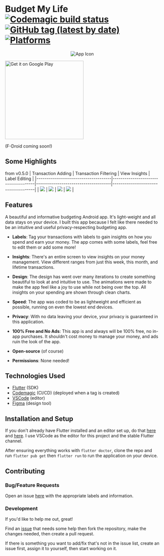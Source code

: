 # Budget My Life [![Codemagic build status](https://api.codemagic.io/apps/5eed544c03ad6b4769b6acfb/5eed544c03ad6b4769b6acfa/status_badge.svg)](https://codemagic.io/apps/5eed544c03ad6b4769b6acfb/5eed544c03ad6b4769b6acfa/latest_build) [![GitHub tag (latest by date)](https://img.shields.io/github/v/tag/rsquared226/budget_my_life)](https://github.com/rsquared226/budget_my_life/releases/latest) [![Platforms](https://img.shields.io/badge/platform-android-lightgrey)](https://www.android.com/)

<p align="center">
  <img src="https://i.imgur.com/PAXntBL.png" alt="App Icon" />
</p>

<a href='https://play.google.com/store/apps/details?id=rsquared226.budget_my_life'><img width="256" alt='Get it on Google Play' src='https://play.google.com/intl/en_us/badges/static/images/badges/en_badge_web_generic.png'/></a>

(F-Droid coming soon!)

## Some Highlights
from v0.5.0
| Transaction Adding | Transaction Filtering | View Insights | Label Editing |
|--------------------------------------|--------------------------------------|--------------------------------------|--------------------------------------|
| ![](https://i.imgur.com/yxbGnuj.gif) | ![](https://i.imgur.com/FkMuE73.gif) | ![](https://i.imgur.com/sx6CpSI.gif) | ![](https://i.imgur.com/aDNeBDb.gif) |

## Features
A beautiful and informative budgeting Android app.
It's light-weight and all data stays on your device. I built this app because I felt like there needed to be an intuitive and useful privacy-respecting budgeting app.

- <b>Labels</b>: Tag your transactions with labels to gain insights on how you spend and earn your money. The app comes with some labels, feel free to edit them or add some more!

- <b>Insights</b>: There's an entire screen to view insights on your money management. View different ranges from just this week, this month, and lifetime transactions.

- <b>Design</b>: The design has went over many iterations to create something beautiful to look at and intuitive to use. The animations were made to make the app feel like a joy to use while not being over the top. All insights on your spending are shown through clean charts.

- <b>Speed</b>: The app was coded to be as lightweight and efficient as possible, running on even the lowest end devices.

- <b>Privacy</b>: With no data leaving your device, your privacy is guaranteed in this application.

- <b>100% Free and No Ads</b>: This app is and always will be 100% free, no in-app purchases. It shouldn't cost money to manage your money, and ads ruin the look of the app.

- <b>Open-source</b> (of course)

- <b>Permissions</b>: None needed!

## Technologies Used
- [Flutter](https://flutter.dev/) (SDK)
- [Codemagic](https://codemagic.io/) (CI/CD) (deployed when a tag is created)
- [VSCode](https://code.visualstudio.com/) (editor)
- [Figma](https://www.figma.com/) (design tool)

## Installation and Setup
If you don't already have Flutter installed and an editor set up, do that [here](https://flutter.dev/docs/get-started/install "Flutter Installation") and [here](https://flutter.dev/docs/get-started/editor "Editor Setup"). I use VSCode as the editor for this project and the stable Flutter channel.

After ensuring everything works with `flutter doctor`, clone the repo and run `flutter pub get` then `flutter run` to run the application on your device.

## Contributing
### Bug/Feature Requests
Open an issue [here](https://github.com/rsquared226/budget_my_life/issues/new) with the appropriate labels and information.
### Development
If you'd like to help me out, great!

Find an [issue](https://github.com/rsquared226/budget_my_life/issues?q=is%3Aissue+is%3Aopen+sort%3Aupdated-desc) that needs some help then fork the repository, make the changes needed, then create a pull request.

If there is something you want to add/fix that's not in the issue list, create an issue first, assign it to yourself, then start working on it.
